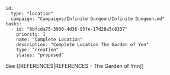 
```RpgManager4
id: 
  type: "location"
  campaign: "Campaigns/Infinite Dungeon/Infinite Dungeon.md"
tasks: 
  - id: "6bfcda75-3930-4d36-93fe-17d28e5c8337"
    priority: 1
    name: "Complete Location"
    description: "Complete Location The Garden of Ynn"
    type: "creation"
    status: "proposed"
```
See [[REFERENCES|REFERENCES - The Garden of Ynn]]